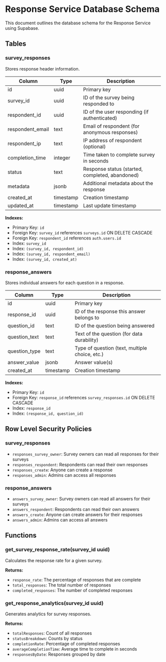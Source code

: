 # Response Service Database Schema

This document outlines the database schema for the Response Service using Supabase.

## Tables

### survey_responses

Stores response header information.

| Column           | Type      | Description                                      |
|------------------|-----------|--------------------------------------------------|
| id               | uuid      | Primary key                                      |
| survey_id        | uuid      | ID of the survey being responded to              |
| respondent_id    | uuid      | ID of the user responding (if authenticated)     |
| respondent_email | text      | Email of respondent (for anonymous responses)    |
| respondent_ip    | text      | IP address of respondent (optional)              |
| completion_time  | integer   | Time taken to complete survey in seconds         |
| status           | text      | Response status (started, completed, abandoned)  |
| metadata         | jsonb     | Additional metadata about the response           |
| created_at       | timestamp | Creation timestamp                               |
| updated_at       | timestamp | Last update timestamp                            |

**Indexes:**
- Primary Key: `id`
- Foreign Key: `survey_id` references `surveys.id` ON DELETE CASCADE
- Foreign Key: `respondent_id` references `auth.users.id`
- Index: `survey_id`
- Index: `(survey_id, respondent_id)`
- Index: `(survey_id, respondent_email)`
- Index: `(survey_id, created_at)`

### response_answers

Stores individual answers for each question in a response.

| Column           | Type      | Description                                      |
|------------------|-----------|--------------------------------------------------|
| id               | uuid      | Primary key                                      |
| response_id      | uuid      | ID of the response this answer belongs to        |
| question_id      | text      | ID of the question being answered                |
| question_text    | text      | Text of the question (for data durability)       |
| question_type    | text      | Type of question (text, multiple choice, etc.)   |
| answer_value     | jsonb     | Answer value(s)                                  |
| created_at       | timestamp | Creation timestamp                               |

**Indexes:**
- Primary Key: `id`
- Foreign Key: `response_id` references `survey_responses.id` ON DELETE CASCADE
- Index: `response_id`
- Index: `(response_id, question_id)`

## Row Level Security Policies

### survey_responses

- `responses_survey_owner`: Survey owners can read all responses for their surveys
- `responses_respondent`: Respondents can read their own responses
- `responses_create`: Anyone can create a response
- `responses_admin`: Admins can access all responses

### response_answers

- `answers_survey_owner`: Survey owners can read all answers for their surveys
- `answers_respondent`: Respondents can read their own answers
- `answers_create`: Anyone can create answers for their responses
- `answers_admin`: Admins can access all answers

## Functions

### get_survey_response_rate(survey_id uuid)

Calculates the response rate for a given survey.

**Returns:**
- `response_rate`: The percentage of responses that are complete
- `total_responses`: The total number of responses
- `completed_responses`: The number of completed responses

### get_response_analytics(survey_id uuid)

Generates analytics for survey responses.

**Returns:**
- `totalResponses`: Count of all responses
- `statusBreakdown`: Counts by status
- `completionRate`: Percentage of completed responses
- `averageCompletionTime`: Average time to complete in seconds
- `responsesByDate`: Responses grouped by date 